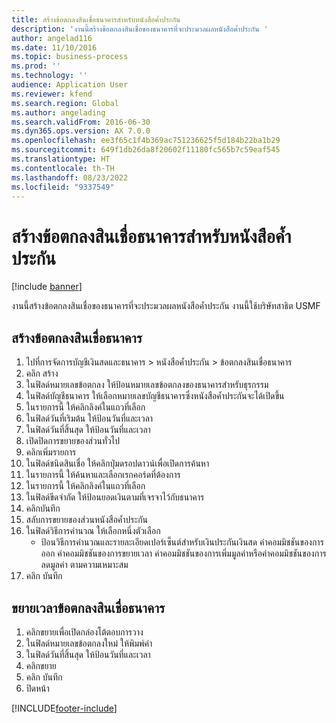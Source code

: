 ```yaml
---
title: สร้างข้อตกลงสินเชื่อธนาคารสำหรับหนังสือค้ำประกัน
description: 'งานนี้สร้างข้อตกลงสินเชื่อของธนาคารที่จะประมวลผลหนังสือค้ำประกัน '
author: angelad116
ms.date: 11/10/2016
ms.topic: business-process
ms.prod: ''
ms.technology: ''
audience: Application User
ms.reviewer: kfend
ms.search.region: Global
ms.author: angelading
ms.search.validFrom: 2016-06-30
ms.dyn365.ops.version: AX 7.0.0
ms.openlocfilehash: ee3f65c1f4b369ac751236625f5d184b22ba1b29
ms.sourcegitcommit: 649f1db26da8f20602f11180fc565b7c59eaf545
ms.translationtype: HT
ms.contentlocale: th-TH
ms.lasthandoff: 08/23/2022
ms.locfileid: "9337549"
---
```

# <a name="create-a-bank-facility-agreement-for-the-letter-of-guarantee"></a>สร้างข้อตกลงสินเชื่อธนาคารสำหรับหนังสือค้ำประกัน

[!include [banner](../../includes/banner.md)]

งานนี้สร้างข้อตกลงสินเชื่อของธนาคารที่จะประมวลผลหนังสือค้ำประกัน  งานนี้ใช้บริษัทสาธิต USMF  


## <a name="create-bank-facility-agreement"></a>สร้างข้อตกลงสินเชื่อธนาคาร
1. ไปที่การจัดการบัญชีเงินสดและธนาคาร > หนังสือค้ำประกัน > ข้อตกลงสินเชื่อธนาคาร
2. คลิก สร้าง
3. ในฟิลด์หมายเลขข้อตกลง ให้ป้อนหมายเลขข้อตกลงของธนาคารสำหรับธุรกรรม
4. ในฟิลด์บัญชีธนาคาร ให้เลือกหมายเลขบัญชีธนาคารซึ่งหนังสือค้ำประกันจะได้เปิดขึ้น 
5. ในรายการนี้ ให้คลิกลิงค์ในแถวที่เลือก
6. ในฟิลด์วันที่เริมต้น ให้ป้อนวันที่และเวลา
7. ในฟิลด์วันที่สิ้นสุด ให้ป้อนวันที่และเวลา
8. เปิดปิดการขยายของส่วนทั่วไป
9. คลิกเพิ่มรายการ
10. ในฟิลด์ชนิดสินเชื่อ ให้คลิกปุ่มดรอปดาวน์เพื่อเปิดการค้นหา
11. ในรายการนี้ ให้ค้นหาและเลือกเรกคอร์ดที่ต้องการ
12. ในรายการนี้ ให้คลิกลิงค์ในแถวที่เลือก
13. ในฟิลด์ขีดจำกัด ให้ป้อนยอดเงินตามที่เจรจาไว้กับธนาคาร
14. คลิกบันทึก
15. สลับการขยายของส่วนหนังสือค้ำประกัน
16. ในฟิลด์วิธีการคำนวณ ให้เลือกหนึ่งตัวเลือก
    * ป้อนวิธีการคำนวณและรายละเอียดเปอร์เซ็นต์สำหรับเงินประกันเงินสด ค่าคอมมิชชันของการออก ค่าคอมมิชชันของการขยายเวลา ค่าคอมมิชชันของการเพิ่มมูลค่าหรือค่าคอมมิชชันของการลดมูลค่า ตามความเหมาะสม   
17. คลิก บันทึก

## <a name="extend-bank-facility-agreement"></a>ขยายเวลาข้อตกลงสินเชื่อธนาคาร
1. คลิกขยายเพื่อเปิดกล่องโต้ตอบการวาง
2. ในฟิลด์หมายเลขข้อตกลงใหม่ ให้พิมพ์ค่า
3. ในฟิลด์วันที่สิ้นสุด ให้ป้อนวันที่และเวลา
4. คลิกขยาย
5. คลิก บันทึก
6. ปิดหน้า



[!INCLUDE[footer-include](../../../includes/footer-banner.md)]

